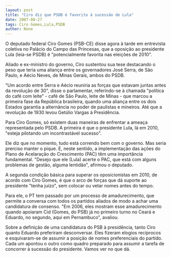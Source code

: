 ```yaml
---
layout: post
title: "Ciro diz que PSDB é favorito à sucessão de Lula"
date: 2007-08-27
tags: Ciro Gomes,Lula,PSDB
author: None
---
```

O deputado federal Ciro Gomes (PSB-CE) disse agora &agrave; tarde em entrevista coletiva no Pal&aacute;cio do Campo das Princesas, que a oposi&ccedil;&atilde;o ao presidente Lula (leia-se PSDB) &eacute; &quot;potencialmente favorita nas elei&ccedil;&otilde;es de 2010&quot;. 

Aliado e ex-ministro do governo, Ciro sustentou sua tese destacando o peso que teria uma alian&ccedil;a entre os governadores Jos&eacute; Serra, de S&atilde;o Paulo, e A&eacute;cio Neves, de Minas Gerais, ambos do PSDB. 

&quot;Um acordo entre Serra e A&eacute;cio reuniria as for&ccedil;as que estavam juntas antes da revolu&ccedil;&atilde;o de 30&quot;, disse o parlamentar, referindo-se &agrave; chamada &quot;pol&iacute;tica do caf&eacute; com leite&quot; - caf&eacute; de S&atilde;o Paulo, leite de Minas - que marcou a primeira fase da Rep&uacute;blica brasileira, quando uma alian&ccedil;a entre os dois Estados garantia a altern&acirc;ncia no poder de paulistas e mineiros. At&eacute; que a revolu&ccedil;&atilde;o de 1930 levou Get&uacute;lio Vargas &agrave; Presid&ecirc;ncia. 

Para Ciro Gomes, s&oacute; existem duas maneiras de enfrentar a amea&ccedil;a representada pelo PSDB. A primeira &eacute; que o presidente Lula, l&aacute; em 2010, &quot;esteja pilotando um incontrast&aacute;vel sucesso&quot;. 

Ele diz que no momento, tudo est&aacute; correndo bem com o governo. Mas seria prerciso manter o pique. E, neste sentido, a implementa&ccedil;&atilde;o das a&ccedil;&otilde;es do Plano de Acelara&ccedil;&atilde;o do Crescimento (PAC) t&ecirc;m uma import&acirc;ncia fundamental. &quot;Desejo que ele (Lula) acerte o PAC, que est&aacute; com alguns problemas de gest&atilde;o, alguma lentid&atilde;o&quot;, afirmou o deputado. 

A segunda condi&ccedil;&atilde;o b&aacute;sica para superar os oposicionistas em 2010, de acordo com Ciro Gomes, &eacute; que o arco de for&ccedil;as que d&aacute; suporte ao presidente &quot;tenha ju&iacute;zo&quot;, sem colocar ou vetar nomes antes do tempo. 

Para ele, o PT tem passado por um processo de amadurecimento, que permite a conversa com todos os partidos aliados de modo a achar uma candidatura de consenso. &quot;Em 2006, eles mostram esse amadurecimento quando apoiaram Cid (Gomes, do PSB) j&aacute; no primeiro turno no Cear&aacute; e Eduardo, no segundo, aqui em Pernambuco&quot;, avaliou. 

Sobre a defini&ccedil;&atilde;o de uma candidatura do PSB &agrave; presid&ecirc;ncia, tanto Ciro quanto Eduardo preferiram desconversar. Eles fizeram elogios rec&iacute;procos e&nbsp;esquivaram-se de assumir a posi&ccedil;&atilde;o de nomes preferenciais do partido. Cada um apontou o outro como quadro preparado para assumir a tarefa de concorrer &agrave; sucess&atilde;o do presidente. Vamos ver no que d&aacute;. 